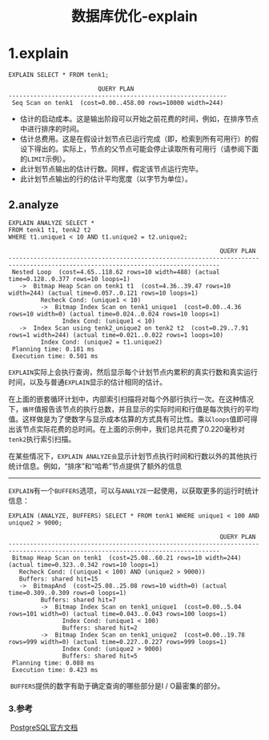 <center><h1>数据库优化-explain</h1></center>

# 1.explain

~~~plsql
EXPLAIN SELECT * FROM tenk1;

                         QUERY PLAN
-------------------------------------------------------------
 Seq Scan on tenk1  (cost=0.00..458.00 rows=10000 width=244)
~~~

- 估计的启动成本。这是输出阶段可以开始之前花费的时间，例如，在排序节点中进行排序的时间。
- 估计总费用。这是在假设计划节点已运行完成（即，检索到所有可用行）的假设下得出的。实际上，节点的父节点可能会停止读取所有可用行（请参阅下面的`LIMIT`示例）。
- 此计划节点输出的估计行数。同样，假定该节点运行完毕。
- 此计划节点输出的行的估计平均宽度（以字节为单位）。

## 2.analyze

~~~plsql
EXPLAIN ANALYZE SELECT *
FROM tenk1 t1, tenk2 t2
WHERE t1.unique1 < 10 AND t1.unique2 = t2.unique2;

                                                           QUERY PLAN
---------------------------------------------------------------------------------------------------------------------------------
 Nested Loop  (cost=4.65..118.62 rows=10 width=488) (actual time=0.128..0.377 rows=10 loops=1)
   ->  Bitmap Heap Scan on tenk1 t1  (cost=4.36..39.47 rows=10 width=244) (actual time=0.057..0.121 rows=10 loops=1)
         Recheck Cond: (unique1 < 10)
         ->  Bitmap Index Scan on tenk1_unique1  (cost=0.00..4.36 rows=10 width=0) (actual time=0.024..0.024 rows=10 loops=1)
               Index Cond: (unique1 < 10)
   ->  Index Scan using tenk2_unique2 on tenk2 t2  (cost=0.29..7.91 rows=1 width=244) (actual time=0.021..0.022 rows=1 loops=10)
         Index Cond: (unique2 = t1.unique2)
 Planning time: 0.181 ms
 Execution time: 0.501 ms
~~~

​	`EXPLAIN`实际上会执行查询，然后显示每个计划节点内累积的真实行数和真实运行时间，以及与普通`EXPLAIN`显示的估计相同的估计。

​	在上面的嵌套循环计划中，内部索引扫描将对每个外部行执行一次。在这种情况下，`循环`值报告该节点的执行总数，并且显示的实际时间和行值是每次执行的平均值。这样做是为了使数字与显示成本估算的方式具有可比性。乘以`loops`值即可得出该节点实际花费的总时间。在上面的示例中，我们总共花费了0.220毫秒对`tenk2`执行索引扫描。

​	在某些情况下，`EXPLAIN ANALYZE会`显示计划节点执行时间和行数以外的其他执行统计信息。例如，“排序”和“哈希”节点提供了额外的信息

------

​	`EXPLAIN`有一个`BUFFERS`选项，可以与`ANALYZE`一起使用，以获取更多的运行时统计信息：

~~~plsql
EXPLAIN (ANALYZE, BUFFERS) SELECT * FROM tenk1 WHERE unique1 < 100 AND unique2 > 9000;

                                                           QUERY PLAN
---------------------------------------------------------------------------------------------------------------------------------
 Bitmap Heap Scan on tenk1  (cost=25.08..60.21 rows=10 width=244) (actual time=0.323..0.342 rows=10 loops=1)
   Recheck Cond: ((unique1 < 100) AND (unique2 > 9000))
   Buffers: shared hit=15
   ->  BitmapAnd  (cost=25.08..25.08 rows=10 width=0) (actual time=0.309..0.309 rows=0 loops=1)
         Buffers: shared hit=7
         ->  Bitmap Index Scan on tenk1_unique1  (cost=0.00..5.04 rows=101 width=0) (actual time=0.043..0.043 rows=100 loops=1)
               Index Cond: (unique1 < 100)
               Buffers: shared hit=2
         ->  Bitmap Index Scan on tenk1_unique2  (cost=0.00..19.78 rows=999 width=0) (actual time=0.227..0.227 rows=999 loops=1)
               Index Cond: (unique2 > 9000)
               Buffers: shared hit=5
 Planning time: 0.088 ms
 Execution time: 0.423 ms
~~~

​	`BUFFERS`提供的数字有助于确定查询的哪些部分是I / O最密集的部分。

### 3.参考

​	[PostgreSQL官方文档](https://www.postgresql.org/docs/9.6/using-explain.html)


